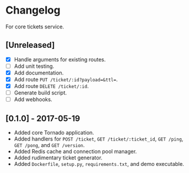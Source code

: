 # Changelog
For core tickets service.

## [Unreleased]
- [x] Handle arguments for existing routes.
- [ ] Add unit testing.
- [x] Add documentation.
- [x] Add route `PUT /ticket/:id?payload=&ttl=`.
- [x] Add route `DELETE /ticket/:id`.
- [ ] Generate build script.
- [ ] Add webhooks.

## [0.1.0] - 2017-05-19
- Added core Tornado application.
- Added handlers for `POST /ticket`, `GET /ticket/:ticket_id`, `GET /ping`, `GET /pong`, and `GET /version`.
- Added Redis cache and connection pool manager.
- Added rudimentary ticket generator.
- Added `Dockerfile`, `setup.py`, `requirements.txt`, and demo executable.
